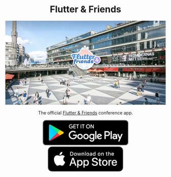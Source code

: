 <h1 align="center">Flutter & Friends</h1>

![hero](./art/hero.png)

<p align="center">The official <a href="https://www.flutterfriends.dev/">Flutter & Friends</a> conference app.</p>

<p align="center">
  <a href="https://play.google.com/store/apps/details?id=com.felangel.flutter_and_friends"><img alt="Get it on Google Play" src="art/google_play_badge.png" height="80px"/></a>
  <a href="https://apps.apple.com/us/app/flutter-friends/id6462616068"><img alt="Get it on AppStore" src="art/appstore_badge.png" height="80px"/></a>
</p>
